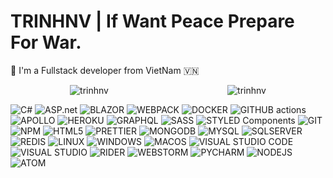 
<h1>TRINHNV | If Want Peace Prepare For War.</h1> 

:muscle: I'm a Fullstack developer from VietNam :vietnam:


<p align="center" style="display: flex; align-items: center; justify-content: space-around">
    <img src="https://github-readme-stats.vercel.app/api?username=trinhnv1205&show_icons=true&theme=radical" alt="trinhnv" />
    <img src="https://github-readme-stats.vercel.app/api/top-langs/?username=trinhnv1205&layout=compact&theme=radical" alt="trinhnv" />
</p>


<p>
    <img alt="C#" src="https://img.shields.io/badge/C%23-violet?style=flat-square&logo=csharp&logoColor=white"/>
    <img alt="ASP.net" src="https://img.shields.io/badge/asp.net-violet?style=flat-square&logo=asp.net&logoColor=white" /> 
    <img alt="BLAZOR" src="https://img.shields.io/badge/blazor-violet?style=flat-square&logo=blazor&logoColor=white" /> 
    <img alt="WEBPACK" src="https://img.shields.io/badge/-Webpack-8DD6F9?style=flat-square&logo=webpack&logoColor=white" /> 
    <img alt="DOCKER" src="https://img.shields.io/badge/-Docker-46a2f1?style=flat-square&logo=docker&logoColor=white" />
    <img alt="GITHUB actions" src="https://img.shields.io/badge/-Github_Actions-2088FF?style=flat-square&logo=github-actions&logoColor=white" />
    <img alt="APOLLO" src="https://img.shields.io/badge/-Apollo%20GraphQL-311C87?style=flat-square&logo=apollo-graphql&logoColor=white" />
    <img alt="HEROKU" src="https://img.shields.io/badge/-Heroku-430098?style=flat-square&logo=heroku&logoColor=white" />
    <img alt="GRAPHQL" src="https://img.shields.io/badge/-GraphQL-E10098?style=flat-square&logo=graphql&logoColor=white" />
    <img alt="SASS" src="https://img.shields.io/badge/-Sass-CC6699?style=flat-square&logo=sass&logoColor=white" />
    <img alt="STYLED Components" src="https://img.shields.io/badge/-Styled_Components-db7092?style=flat-square&logo=styled-components&logoColor=white" />
    <img alt="GIT" src="https://img.shields.io/badge/-Git-F05032?style=flat-square&logo=git&logoColor=white" />
    <img alt="NPM" src="https://img.shields.io/badge/-NPM-CB3837?style=flat-square&logo=npm&logoColor=white" />
    <img alt="HTML5" src="https://img.shields.io/badge/-HTML5-E34F26?style=flat-square&logo=html5&logoColor=white" />
    <img alt="PRETTIER" src="https://img.shields.io/badge/-Prettier-F7B93E?style=flat-square&logo=prettier&logoColor=white" />
    <img alt="MONGODB" src="https://img.shields.io/badge/-MongoDB-13aa52?style=flat-square&logo=mongodb&logoColor=white" />
    <img alt="MYSQL" src="https://img.shields.io/badge/-mysql-%23dd8a00?style=flat-square&logo=mysql&logoColor=white" />
    <img alt="SQLSERVER" src="https://img.shields.io/badge/-sqlserver-%23dd8a00?style=flat-square&logo=sqlserver&logoColor=white" />
    <img alt="REDIS" src="https://img.shields.io/badge/-redis-red?style=flat-square&logo=redis&logoColor=white" />
    <img alt="LINUX" src="https://img.shields.io/badge/-linux-blue?style=flat-square&logo=linux&logoColor=white" />
    <img alt="WINDOWS" src="https://img.shields.io/badge/-windows-blue?style=flat-square&logo=windows&logoColor=white" />
    <img alt="MACOS" src="https://img.shields.io/badge/-macos-blue?style=flat-square&logo=macos&logoColor=white" />
    <img alt="VISUAL STUDIO CODE" src="https://img.shields.io/badge/-vscode-blue?style=flat-square&logo=visualstudiocode&logoColor=white" />
    <img alt="VISUAL STUDIO" src="https://img.shields.io/badge/-visualstudio-blue?style=flat-square&logo=visualstudio&logoColor=white" />
    <img alt="RIDER" src="https://img.shields.io/badge/-rider-blue?style=flat-square&logo=rider&logoColor=white" />
    <img alt="WEBSTORM" src="https://img.shields.io/badge/-webstorm-blue?style=flat-square&logo=webstorm&logoColor=white" />
    <img alt="PYCHARM" src="https://img.shields.io/badge/-pycharm-blue?style=flat-square&logo=pycharm&logoColor=white" />
    <img alt="NODEJS" src="https://img.shields.io/badge/-nodejs-green?style=flat-square&logo=nodejs&logoColor=white" />
    <!-- show atom ide -->
    <img alt="ATOM" src="https://img.shields.io/badge/-atom-blue?style=flat-square&logo=atom&logoColor=white" />
</p>
